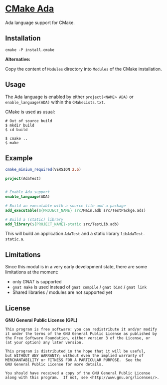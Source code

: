 # [CMake Ada](https://github.com/offa/cmake-ada)

Ada language support for CMake.


## Installation

```
cmake -P install.cmake
```

**Alternative:**

Copy the content of `Modules` directory into `Modules` of the CMake installation.


## Usage

The Ada language is enabled by either `project(<NAME> ADA)` or `enable_language(ADA)` within the `CMakeLists.txt`.

CMake is used as usual:

```
# Out of source build
$ mkdir build
$ cd build

$ cmake ..
$ make
```

## Example

```cmake
cmake_minium_required(VERSION 2.6)

project(AdaTest)


# Enable Ada support
enable_language(ADA)

# Build an executable with a source file and a package
add_executable(${PROJECT_NAME} src/Main.adb src/TestPackge.ads)

# Build a (static) library
add_library(${PROJECT_NAME}-static src/TestLib.adb)
```

This will build an application `AdaTest` and a static library `libAdaTest-static.a`.


## Limitations

Since this modul is in a very early development state, there are some limitations at the moment:

 - only *GNAT* is supported
 - `gnat make` is used instead of `gnat compile` / `gnat bind` / `gnat link`
 - Shared libraries / modules are not supported yet


## License

**GNU General Public License (GPL)**

    This program is free software: you can redistribute it and/or modify
    it under the terms of the GNU General Public License as published by
    the Free Software Foundation, either version 3 of the License, or
    (at your option) any later version.

    This program is distributed in the hope that it will be useful,
    but WITHOUT ANY WARRANTY; without even the implied warranty of
    MERCHANTABILITY or FITNESS FOR A PARTICULAR PURPOSE.  See the
    GNU General Public License for more details.

    You should have received a copy of the GNU General Public License
    along with this program.  If not, see <http://www.gnu.org/licenses/>.
